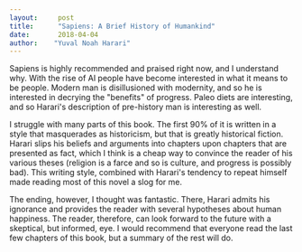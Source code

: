 ```yaml
---
layout:     post
title:      "Sapiens: A Brief History of Humankind"
date:       2018-04-04
author:    "Yuval Noah Harari"
---
```


Sapiens is highly recommended and praised right now, and I understand why. With the rise of AI people have become interested in what it means to be people.  Modern man is disillusioned with modernity, and so he is interested in decrying the "benefits" of progress. Paleo diets are interesting, and so Harari's description of pre-history man is interesting as well. 

I struggle with many parts of this book. The first 90% of it is written in a style that masquerades as historicism, but that is greatly historical fiction. Harari slips his beliefs and arguments into chapters upon chapters that are presented as fact, which I think is a cheap way to convince the reader of his various theses (religion is a farce and so is culture, and progress is possibly bad). This writing style, combined with Harari's tendency to repeat himself made reading most of this novel a slog for me. 

The ending, however, I thought was fantastic. There, Harari admits his ignorance and provides the reader with several hypotheses about human happiness. The reader, therefore, can look forward to the future with a skeptical, but informed, eye. I would recommend that everyone read the last few chapters of this book, but a summary of the rest will do. 